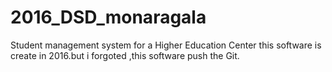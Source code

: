 # 2016_DSD_monaragala
Student management system for a Higher Education Center
this software is create in 2016.but i forgoted ,this software push the Git.

